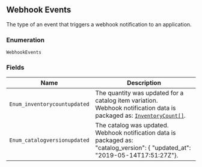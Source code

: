 ## Webhook Events

The type of an event that triggers a webhook notification to an application.

### Enumeration

`WebhookEvents`

### Fields

| Name | Description |
|  --- | --- |
| `Enum_inventorycountupdated` | The quantity was updated for a catalog item variation.<br>Webhook notification data is packaged as: [`InventoryCount[]`](#type-inventorychange). |
| `Enum_catalogversionupdated` | The catalog was updated.<br>Webhook notification data is packaged as:<br>"catalog_version": { "updated_at": "2019-05-14T17:51:27Z"}. |

